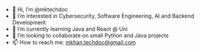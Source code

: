 - 👋 Hi, I’m @mktechdoc
- 👀 I’m interested in Cybersecurity, Software Engineering, AI and Backend Development
- 🌱 I’m currently learning Java and React @ Uni
- 💞️ I’m looking to collaborate on small Python and Java projects
- 📫 How to reach me: mkhan.techdoc@gmail.com

<!---
mktechdoc/mktechdoc is a ✨ special ✨ repository because its `README.md` (this file) appears on your GitHub profile.
You can click the Preview link to take a look at your changes.
--->
